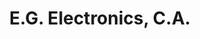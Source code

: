 ---
title: "E.G. Electronics, C.A."
url: /ciudad-guayana-puerto-ordaz/e-g-electronics-c-a/
shop: Elektronik
---
